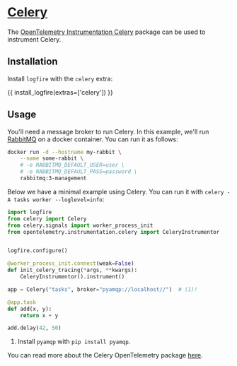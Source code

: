 # [Celery][celery]

The [OpenTelemetry Instrumentation Celery][opentelemetry-celery] package can be used to instrument Celery.

## Installation

Install `logfire` with the `celery` extra:

{{ install_logfire(extras=['celery']) }}

## Usage

You'll need a message broker to run Celery. In this example, we'll run [RabbitMQ][rabbitmq-image] on a docker container.
You can run it as follows:

```bash
docker run -d --hostname my-rabbit \
    --name some-rabbit \
    # -e RABBITMQ_DEFAULT_USER=user \
    # -e RABBITMQ_DEFAULT_PASS=password \
    rabbitmq:3-management
```

Below we have a minimal example using Celery. You can run it with `celery -A tasks worker --loglevel=info`:

```py title="tasks.py"
import logfire
from celery import Celery
from celery.signals import worker_process_init
from opentelemetry.instrumentation.celery import CeleryInstrumentor


logfire.configure()

@worker_process_init.connect(weak=False)
def init_celery_tracing(*args, **kwargs):
    CeleryInstrumentor().instrument()

app = Celery("tasks", broker="pyamqp://localhost//")  # (1)!

@app.task
def add(x, y):
    return x + y

add.delay(42, 50)
```

1. Install `pyamqp` with `pip install pyamqp`.

You can read more about the Celery OpenTelemetry package [here][opentelemetry-celery].

[celery]: https://docs.celeryq.dev/en/stable/
[opentelemetry-celery]: https://opentelemetry-python-contrib.readthedocs.io/en/latest/instrumentation/celery/celery.html
[rabbitmq-image]: https://hub.docker.com/_/rabbitmq
